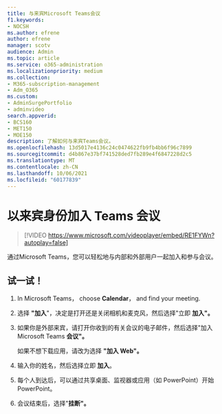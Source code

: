 ```yaml
---
title: 与来宾Microsoft Teams会议
f1.keywords:
- NOCSH
ms.author: efrene
author: efrene
manager: scotv
audience: Admin
ms.topic: article
ms.service: o365-administration
ms.localizationpriority: medium
ms.collection:
- M365-subscription-management
- Adm_O365
ms.custom:
- AdminSurgePortfolio
- adminvideo
search.appverid:
- BCS160
- MET150
- MOE150
description: 了解如何与来宾Teams会议。
ms.openlocfilehash: 13d5017e4136c24c0474622fb9fb4bb6f96c7899
ms.sourcegitcommit: d4b867e37bf741528ded7fb289e4f6847228d2c5
ms.translationtype: MT
ms.contentlocale: zh-CN
ms.lasthandoff: 10/06/2021
ms.locfileid: "60177839"
---
```

# <a name="join-a-teams-meeting-with-guests"></a>以来宾身份加入 Teams 会议

> [!VIDEO https://www.microsoft.com/videoplayer/embed/RE1FYWn?autoplay=false]

通过Microsoft Teams，您可以轻松地与内部和外部用户一起加入和参与会议。

## <a name="try-it"></a>试一试！

1. In Microsoft Teams， choose **Calendar**， and find your meeting.
1. 选择 **"加入**"，决定是打开还是关闭相机和麦克风，然后选择"立即 **加入"。**
1. 如果你是外部来宾，请打开你收到的有关会议的电子邮件，然后选择"加入Microsoft Teams **会议"。**

    如果不想下载应用，请改为选择 **"加入 Web"。**
1. 输入你的姓名，然后选择立即 **加入**。
1. 每个人到达后，可以通过共享桌面、监视器或应用（如 PowerPoint）开始PowerPoint。
1. 会议结束后，选择"**挂断"。**